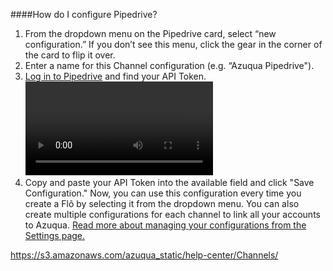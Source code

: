 <head>
<title>Configuring Pipedrive</title>
<meta name="tags" content="Done">
</head>

####How do I configure Pipedrive?

1. From the dropdown menu on the Pipedrive card, select “new configuration.”  If you don’t see this menu, click the gear in the corner of the card to flip it over.
2. Enter a name for this Channel configuration (e.g. “Azuqua Pipedrive").
3. [Log in to Pipedrive](https://app.pipedrive.com/auth/login) and find your API Token. 
<video></video>
4. Copy and paste your API Token into the available field and click "Save Configuration."
Now, you can use this configuration every time you create a Flõ by selecting it from the dropdown menu. You can also create multiple configurations for each channel to link all your accounts to Azuqua. [Read more about managing your configurations from the Settings page.]()<div>
    <div style="width: 60%; float: left; margin-right: 10px">
    </div>
    <div style="width: 30%, float: left">
    </div>
</div>

https://s3.amazonaws.com/azuqua_static/help-center/Channels/